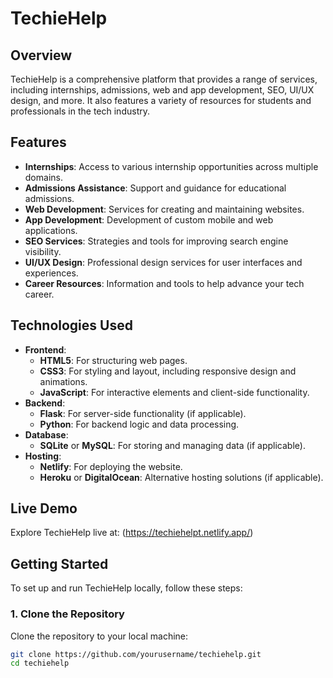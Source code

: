 # TechieHelp

## Overview

TechieHelp is a comprehensive platform that provides a range of services, including internships, admissions, web and app development, SEO, UI/UX design, and more. It also features a variety of resources for students and professionals in the tech industry.

## Features

- **Internships**: Access to various internship opportunities across multiple domains.
- **Admissions Assistance**: Support and guidance for educational admissions.
- **Web Development**: Services for creating and maintaining websites.
- **App Development**: Development of custom mobile and web applications.
- **SEO Services**: Strategies and tools for improving search engine visibility.
- **UI/UX Design**: Professional design services for user interfaces and experiences.
- **Career Resources**: Information and tools to help advance your tech career.

## Technologies Used

- **Frontend**:
  - **HTML5**: For structuring web pages.
  - **CSS3**: For styling and layout, including responsive design and animations.
  - **JavaScript**: For interactive elements and client-side functionality.
- **Backend**:
  - **Flask**: For server-side functionality (if applicable).
  - **Python**: For backend logic and data processing.
- **Database**:
  - **SQLite** or **MySQL**: For storing and managing data (if applicable).
- **Hosting**:
  - **Netlify**: For deploying the website.
  - **Heroku** or **DigitalOcean**: Alternative hosting solutions (if applicable).

## Live Demo

Explore TechieHelp live at: (https://techiehelpt.netlify.app/)

## Getting Started

To set up and run TechieHelp locally, follow these steps:

### 1. Clone the Repository

Clone the repository to your local machine:

```bash
git clone https://github.com/yourusername/techiehelp.git
cd techiehelp
